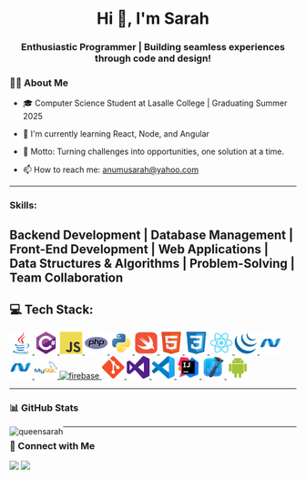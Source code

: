 <!--
**Queen-Sarah21/Queen-Sarah21** is a ✨ _special_ ✨ repository because its `README.md` (this file) appears on your GitHub profile.

Here are some ideas to get you started:

- 🔭 I’m currently working on ...
- 🌱 I’m currently learning ...
- 👯 I’m looking to collaborate on ...
- 🤔 I’m looking for help with ...
- 💬 Ask me about ...
- 📫 How to reach me: ...
- 😄 Pronouns: ...
- ⚡ Fun fact: ...
-->

<h1 align="center">Hi 👋, I'm Sarah</h1>
<h3 align="center">Enthusiastic Programmer | Building seamless experiences through code and design!</h3>

### 👩‍💻 About Me  

- 🎓 Computer Science Student at Lasalle College | Graduating Summer 2025 
- 🌱 I'm currently learning React, Node, and Angular
- 🚀 Motto: Turning challenges into opportunities, one solution at a time. 

- 📫 How to reach me: anumusarah@yahoo.com
---

### Skills:
Backend Development | Database Management | Front-End Development | Web Applications  | Data Structures & Algorithms | Problem-Solving | Team Collaboration
---

## 💻 Tech Stack:  
<p align="left">
  <!-- Java -->
<a href="https://www.java.com" target="_blank"> 
  <img src="https://raw.githubusercontent.com/devicons/devicon/master/icons/java/java-original.svg" alt="java" width="40" height="40"/> 
</a>

  <!-- C# -->
<a href="https://www.w3schools.com/cs/" target="_blank"> 
  <img src="https://raw.githubusercontent.com/devicons/devicon/master/icons/csharp/csharp-original.svg" alt="csharp" width="40" height="40"/> 
</a>
  
<!-- JavaScript -->
<a href="https://developer.mozilla.org/en-US/docs/Web/JavaScript" target="_blank"> 
  <img src="https://raw.githubusercontent.com/devicons/devicon/master/icons/javascript/javascript-original.svg" alt="javascript" width="40" height="40"/> 
</a>

<!-- PHP -->
<a href="https://www.php.net/" target="_blank"> 
  <img src="https://raw.githubusercontent.com/devicons/devicon/master/icons/php/php-original.svg" alt="php" width="40" height="40"/> 
</a>

<!-- Python -->
<a href="https://www.python.org/" target="_blank"> 
  <img src="https://raw.githubusercontent.com/devicons/devicon/master/icons/python/python-original.svg" alt="python" width="40" height="40"/> 
</a>

<!-- Swift -->
<a href="https://developer.apple.com/swift/" target="_blank"> 
  <img src="https://raw.githubusercontent.com/devicons/devicon/master/icons/swift/swift-original.svg" alt="swift" width="40" height="40"/> 
</a>

<!-- HTML -->
<a href="https://developer.mozilla.org/en-US/docs/Web/HTML" target="_blank"> 
  <img src="https://raw.githubusercontent.com/devicons/devicon/master/icons/html5/html5-original.svg" alt="html" width="40" height="40"/> 
</a>

<!-- CSS -->
<a href="https://developer.mozilla.org/en-US/docs/Web/CSS" target="_blank"> 
  <img src="https://raw.githubusercontent.com/devicons/devicon/master/icons/css3/css3-original.svg" alt="css" width="40" height="40"/> 
</a>

<!-- React -->
<a href="https://reactjs.org/" target="_blank"> 
  <img src="https://raw.githubusercontent.com/devicons/devicon/master/icons/react/react-original.svg" alt="react" width="40" height="40"/> 
</a>

<!-- jQuery -->
<a href="https://jquery.com/" target="_blank"> 
  <img src="https://raw.githubusercontent.com/devicons/devicon/master/icons/jquery/jquery-original.svg" alt="jquery" width="40" height="40"/> 
</a>

<!-- .NET -->
<a href="https://dotnet.microsoft.com/" target="_blank"> 
  <img src="https://raw.githubusercontent.com/devicons/devicon/master/icons/dot-net/dot-net-original.svg" alt="dotnet" width="40" height="40"/> 
</a>

<!-- ASP.NET Framework -->
<a href="https://dotnet.microsoft.com/apps/aspnet" target="_blank"> 
  <img src="https://raw.githubusercontent.com/devicons/devicon/master/icons/dot-net/dot-net-original.svg" alt="aspnet" width="40" height="40"/> 
</a>

<!-- MySQL -->
<a href="https://www.mysql.com/" target="_blank"> 
  <img src="https://raw.githubusercontent.com/devicons/devicon/master/icons/mysql/mysql-original-wordmark.svg" alt="mysql" width="40" height="40"/> 
</a>

<!-- Firebase -->
<a href="https://firebase.google.com/" target="_blank"> 
  <img src="https://www.vectorlogo.zone/logos/firebase/firebase-icon.svg" alt="firebase" width="40" height="40"/> 
</a>

<!-- Git -->
<a href="https://git-scm.com/" target="_blank"> 
  <img src="https://raw.githubusercontent.com/devicons/devicon/master/icons/git/git-original.svg" alt="git" width="40" height="40"/> 
</a>

<!-- Visual Studio -->
<a href="https://visualstudio.microsoft.com/" target="_blank"> 
  <img src="https://raw.githubusercontent.com/devicons/devicon/master/icons/visualstudio/visualstudio-plain.svg" alt="visualstudio" width="40" height="40"/> 
</a>

<!-- Visual Studio Code -->
<a href="https://code.visualstudio.com/" target="_blank"> 
  <img src="https://raw.githubusercontent.com/devicons/devicon/master/icons/vscode/vscode-original.svg" alt="vscode" width="40" height="40"/> 
</a>

<!-- IntelliJ IDEA -->
<a href="https://www.jetbrains.com/idea/" target="_blank"> 
  <img src="https://raw.githubusercontent.com/devicons/devicon/master/icons/intellij/intellij-original.svg" alt="intellijidea" width="40" height="40"/> 
</a>

<!-- Xcode -->
<a href="https://developer.apple.com/xcode/" target="_blank"> 
  <img src="https://raw.githubusercontent.com/devicons/devicon/master/icons/xcode/xcode-original.svg" alt="xcode" width="40" height="40"/> 
</a>

<!-- Android UI/UX Design -->
<a href="https://developer.android.com/design" target="_blank"> 
  <img src="https://raw.githubusercontent.com/devicons/devicon/master/icons/android/android-original.svg" alt="android-ui-ux" width="40" height="40"/> 
</a>

</p>

---
### 📊 GitHub Stats  
<p><img align="left" src="https://github-readme-stats.vercel.app/api/top-langs?username=Queen-Sarah21&show_icons=true&locale=en&layout=compact" alt="queensarah" /></p>

---
### 🤝 Connect with Me  
<div> 
  <a href = "mailto:anumusarah@yahoo.com"><img src="https://img.shields.io/badge/-yahoo-%23333?style=for-the-badge&logo=gmail&logoColor=white" target="_blank"></a>
  <a href="https://www.linkedin.com/in/queen-sarah/" target="_blank"><img src="https://img.shields.io/badge/-LinkedIn-%230077B5?style=for-the-badge&logo=linkedin&logoColor=white" target="_blank"></a> 
  
</div>

